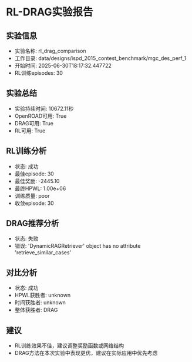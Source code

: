 # RL-DRAG实验报告

## 实验信息
- 实验名称: rl_drag_comparison
- 工作目录: data/designs/ispd_2015_contest_benchmark/mgc_des_perf_1
- 开始时间: 2025-06-30T18:17:32.447722
- RL训练episodes: 30

## 实验总结

- 实验持续时间: 10672.11秒
- OpenROAD可用: True
- DRAG可用: True
- RL可用: True


## RL训练分析

- 状态: 成功
- 最佳episode: 30
- 最佳奖励: -2445.10
- 最终HPWL: 1.00e+06
- 训练质量: poor
- 收敛episode: 30


## DRAG推荐分析
- 状态: 失败
- 错误: 'DynamicRAGRetriever' object has no attribute 'retrieve_similar_cases'

## 对比分析

- 状态: 成功
- HPWL获胜者: unknown
- 时间获胜者: unknown
- 整体获胜者: DRAG


## 建议
- RL训练效果不佳，建议调整奖励函数或网络结构
- DRAG方法在本次实验中表现更优，建议在实际应用中优先考虑
